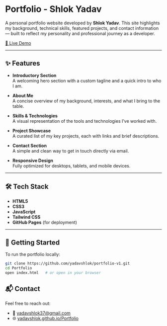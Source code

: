 # Portfolio - Shlok Yadav

A personal portfolio website developed by **Shlok Yadav**. This site highlights my background, technical skills, featured projects, and contact information — built to reflect my personality and professional journey as a developer.

[🔗 Live Demo](https://yadavshlok.github.io/Portfolio)

---

## ✨ Features

- **Introductory Section**  
  A welcoming hero section with a custom tagline and a quick intro to who I am.

- **About Me**  
  A concise overview of my background, interests, and what I bring to the table.

- **Skills & Technologies**  
  A visual representation of the tools and technologies I’ve worked with.

- **Project Showcase**  
  A curated list of my key projects, each with links and brief descriptions.

- **Contact Section**  
  A simple and clean way to get in touch directly via email.

- **Responsive Design**  
  Fully optimized for desktops, tablets, and mobile devices.

---

## 🛠 Tech Stack

- **HTML5**  
- **CSS3**
- **JavaScript**
- **Tailwind CSS**
- **GitHub Pages** (for deployment)

---

## 🚀 Getting Started

To run the portfolio locally:

```bash
git clone https://github.com/yadavshlok/portfolio-v1.git
cd Portfolio
open index.html   # or open in your browser
```
## 📬 Contact

Feel free to reach out:

- 📧 [yadavshlok37@gmail.com](mailto:yadavshlok37@gmail.com)  
- 🌐 [yadavshlok.github.io/Portfolio](https://yadavshlok.github.io/Portfolio)
